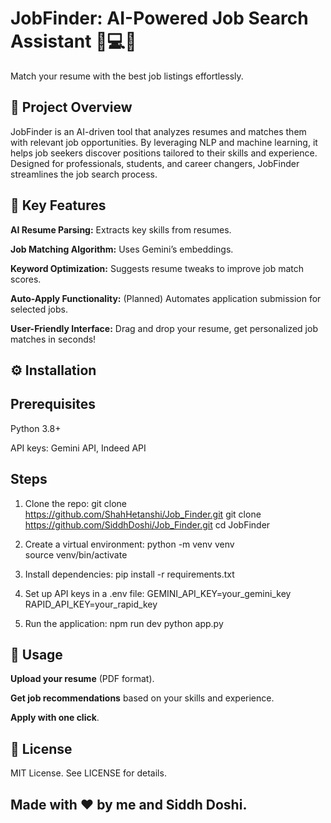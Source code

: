 # JobFinder: AI-Powered Job Search Assistant 💼💻🌟

Match your resume with the best job listings effortlessly.

## 📌 Project Overview

JobFinder is an AI-driven tool that analyzes resumes and matches them with relevant job opportunities. By leveraging NLP and machine learning, it helps job seekers discover positions tailored to their skills and experience. Designed for professionals, students, and career changers, JobFinder streamlines the job search process.

## 🚀 Key Features

**AI Resume Parsing:** Extracts key skills from resumes.

**Job Matching Algorithm:** Uses Gemini’s embeddings.

**Keyword Optimization:** Suggests resume tweaks to improve job match scores.

**Auto-Apply Functionality:** (Planned) Automates application submission for selected jobs.

**User-Friendly Interface:** Drag and drop your resume, get personalized job matches in seconds!

## ⚙️ Installation

## Prerequisites

Python 3.8+

API keys: Gemini API, Indeed API

## Steps
1. Clone the repo:
   git clone https://github.com/ShahHetanshi/Job_Finder.git
   git clone https://github.com/SiddhDoshi/Job_Finder.git
   cd JobFinder

3. Create a virtual environment:
   python -m venv venv  
   source venv/bin/activate

4. Install dependencies:
   pip install -r requirements.txt

5. Set up API keys in a .env file:
   GEMINI_API_KEY=your_gemini_key  
   RAPID_API_KEY=your_rapid_key  

6. Run the application:
   npm run dev
   python app.py

## 🔧 Usage

**Upload your resume** (PDF format).

**Get job recommendations** based on your skills and experience.

**Apply with one click**.

## 📝 License

MIT License. See LICENSE for details.

## Made with ❤️ by me and Siddh Doshi.
